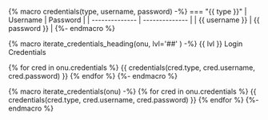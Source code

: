 {% macro credentials(type, username, password) -%}
=== "{{ type }}"
    | Username       | Password       |
    | -------------- | -------------- |
    | {{ username }} | {{ password }} |
{%- endmacro %}

{% macro iterate_credentials_heading(onu, lvl='##' ) -%}
{{ lvl }} Login Credentials

{% for cred in onu.credentials %}
{{ credentials(cred.type, cred.username, cred.password) }}
{% endfor %}
{%- endmacro %}

{% macro iterate_credentials(onu) -%}
    {% for cred in onu.credentials %}
    {{ credentials(cred.type, cred.username, cred.password) }}
    {% endfor %}
{%- endmacro %}